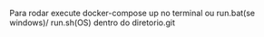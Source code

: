 Para rodar execute docker-compose up no terminal ou run.bat(se windows)/ run.sh(OS) dentro do diretorio.git 